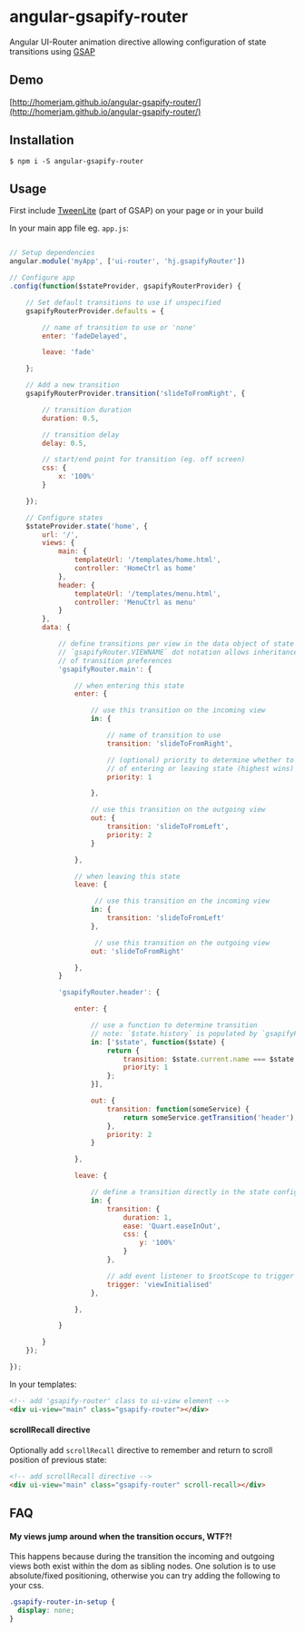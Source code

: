 # angular-gsapify-router

Angular UI-Router animation directive allowing configuration of state transitions using [GSAP](http://www.greensock.com/gsap-js/)

## Demo

[http://homerjam.github.io/angular-gsapify-router/](http://homerjam.github.io/angular-gsapify-router/)

## Installation

`$ npm i -S angular-gsapify-router`

## Usage

First include [TweenLite](http://greensock.com/tweenlite) (part of GSAP) on your page or in your build

In your main app file eg. `app.js`:

```javascript

// Setup dependencies
angular.module('myApp', ['ui-router', 'hj.gsapifyRouter'])

// Configure app
.config(function($stateProvider, gsapifyRouterProvider) {

	// Set default transitions to use if unspecified
	gsapifyRouterProvider.defaults = {

        // name of transition to use or 'none'
        enter: 'fadeDelayed',

        leave: 'fade'

    };

	// Add a new transition
	gsapifyRouterProvider.transition('slideToFromRight', {

        // transition duration
        duration: 0.5,

        // transition delay
        delay: 0.5,

        // start/end point for transition (eg. off screen)
        css: {
            x: '100%'
        }

	});

	// Configure states
    $stateProvider.state('home', {
        url: '/',
        views: {
            main: {
                templateUrl: '/templates/home.html',
                controller: 'HomeCtrl as home'
            },
            header: {
                templateUrl: '/templates/menu.html',
                controller: 'MenuCtrl as menu'
            }
        },
        data: {

            // define transitions per view in the data object of state using
            // `gsapifyRouter.VIEWNAME` dot notation allows inheritance/overwriting
            // of transition preferences
            'gsapifyRouter.main': {

                // when entering this state
                enter: {

                    // use this transition on the incoming view
                    in: {

                        // name of transition to use
                        transition: 'slideToFromRight',

                        // (optional) priority to determine whether to use transition
                        // of entering or leaving state (highest wins)
                        priority: 1

                    },

                    // use this transition on the outgoing view
                    out: {
                        transition: 'slideToFromLeft',
                        priority: 2
                    }

                },

                // when leaving this state
                leave: {

                     // use this transition on the incoming view
                    in: {
                        transition: 'slideToFromLeft'
                    },

                     // use this transition on the outgoing view
                    out: 'slideToFromRight'

                },
            }

            'gsapifyRouter.header': {

                enter: {

                    // use a function to determine transition
                    // note: `$state.history` is populated by `gsapifyRouter` module, not `ui-router`
                    in: ['$state', function($state) {
                        return {
                            transition: $state.current.name === $state.history[$state.history.length - 2].name ? 'reverse' : 'normal',
                            priority: 1
                        };
                    }],

                    out: {
                        transition: function(someService) {
                            return someService.getTransition('header');
                        },
                        priority: 2
                    }

                },

                leave: {

                    // define a transition directly in the state config
                    in: {
                        transition: {
                            duration: 1,
                            ease: 'Quart.easeInOut',
                            css: {
                                y: '100%'
                            }
                        },

                        // add event listener to $rootScope to trigger transition
                        trigger: 'viewInitialised'
                    },

                },

            }

        }
    });

});

```

In your templates:

```html
<!-- add 'gsapify-router' class to ui-view element -->
<div ui-view="main" class="gsapify-router"></div>
```

#### scrollRecall directive

Optionally add `scrollRecall` directive to remember and return to scroll position of previous state:

```html
<!-- add scrollRecall directive -->
<div ui-view="main" class="gsapify-router" scroll-recall></div>
```

## FAQ

#### My views jump around when the transition occurs, WTF?!

This happens because during the transition the incoming and outgoing views both exist within the dom as sibling nodes. One solution is to use absolute/fixed positioning, otherwise you can try adding the following to your css.

```css
.gsapify-router-in-setup {
  display: none;
}
```
